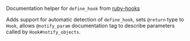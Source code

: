 Documentation helper for `define_hook` from
[ruby-hooks](https://github.com/remote-exec/ruby-hooks)

Adds support for automatic detection of `define_hook`, sets `@return`
type to `Hook`, allows `@notify_param` documentation tag to describe
parameters called by `Hook#notify_objects`.
